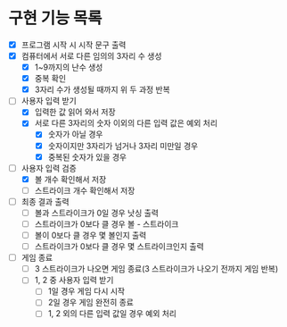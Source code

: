 # 구현 기능 목록
- [x] 프로그램 시작 시 시작 문구 출력
- [x] 컴퓨터에서 서로 다른 임의의 3자리 수 생성
  - [x] 1~9까지의 난수 생성
  - [x] 중복 확인
  - [x] 3자리 수가 생성될 때까지 위 두 과정 반복
- [ ] 사용자 입력 받기
  - [x] 입력한 값 읽어 와서 저장
  - [x] 서로 다른 3자리의 숫자 이외의 다른 입력 값은 예외 처리
    - [x] 숫자가 아닐 경우
    - [x] 숫자이지만 3자리가 넘거나 3자리 미만일 경우
    - [x] 중복된 숫자가 있을 경우
- [ ] 사용자 입력 검증
  - [x] 볼 개수 확인해서 저장
  - [ ] 스트라이크 개수 확인해서 저장
- [ ] 최종 결과 출력
  - [ ] 볼과 스트라이크가 0일 경우 낫싱 출력
  - [ ] 스트라이크가 0보다 클 경우 볼 - 스트라이크
  - [ ] 볼이 0보다 클 경우 몇 볼인지 출력
  - [ ] 스트라이크가 0보다 클 경우 몇 스트라이크인지 출력 
- [ ] 게임 종료
  - [ ] 3 스트라이크가 나오면 게임 종료(3 스트라이크가 나오기 전까지 게임 반복)
  - [ ] 1, 2 중 사용자 입력 받기
    - [ ] 1일 경우 게임 다시 시작
    - [ ] 2일 경우 게임 완전히 종료
    - [ ] 1, 2 외의 다른 입력 값일 경우 예외 처리
